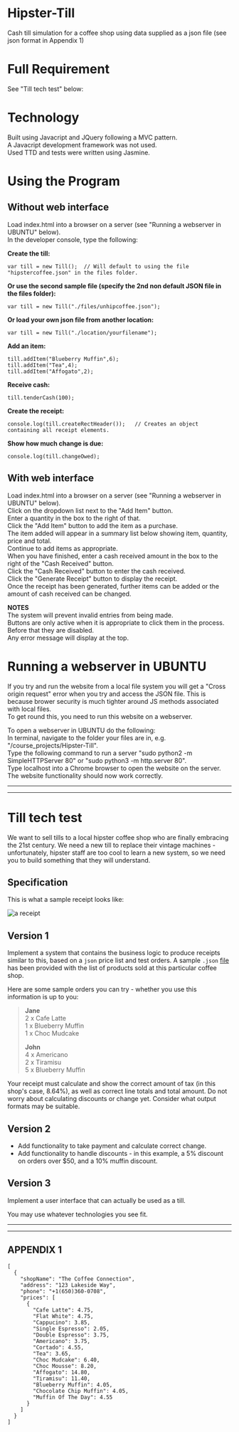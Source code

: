 # Hipster-Till
Cash till simulation for a coffee shop using data supplied as a json file (see json format in Appendix 1)

# Full Requirement
See "Till tech test" below:

# Technology
Built using Javacript and JQuery following a MVC pattern.  
A Javacript development framework was not used.  
Used TTD and tests were written using Jasmine.  

# Using the Program
## Without web interface
Load index.html into a browser on a server (see "Running a webserver in UBUNTU" below).  
In the developer console, type the following:

**Create the till:**  
```
var till = new Till();  // Will default to using the file "hipstercoffee.json" in the files folder.  
```
**Or use the second sample file (specify the 2nd non default JSON file in the files folder):**  
```
var till = new Till("./files/unhipcoffee.json");  
```
**Or load your own json file from another location:**  
```
var till = new Till("./location/yourfilename");  
```
**Add an item:**  
```
till.addItem("Blueberry Muffin",6);  
till.addItem("Tea",4);  
till.addItem("Affogato",2);  
```
**Receive cash:**  
```
till.tenderCash(100);  
```
**Create the receipt:**  
```
console.log(till.createRectHeader());   // Creates an object containing all receipt elements.  
```
**Show how much change is due:**  
```
console.log(till.changeOwed);  
```
## With web interface  
Load index.html into a browser on a server (see "Running a webserver in UBUNTU" below).  
Click on the dropdown list next to the "Add Item" button.  
Enter a quantity in the box to the right of that.  
Click the "Add Item" button to add the item as a purchase.  
The item added will appear in a summary list below showing item, quantity, price and total.  
Continue to add items as appropriate.  
When you have finished, enter a cash received amount in the box to the right of the "Cash Received" button.  
Click the "Cash Received" button to enter the cash received.  
Click the "Generate Receipt" button to display the receipt.  
Once the receipt has been generated, further items can be added or the amount of cash received can be changed.  

**NOTES**  
The system will prevent invalid entries from being made.  
Buttons are only active when it is appropriate to click them in the process. Before that they are disabled.  
Any error message will display at the top.  


# Running a webserver in UBUNTU
If you try and run the website from a local file system you will get a "Cross origin request" error when you try and access the JSON file. This is because brower security is much tighter around JS methods associated with local files.   
To get round this, you need to run this website on a webserver.  

To open a webserver in UBUNTU do the following:  
In terminal, navigate to the folder your files are in, e.g. "/course_projects/Hipster-Till".  
Type the following command to run a server "sudo python2 -m SimpleHTTPServer 80" or "sudo python3 -m http.server 80".  
Type localhost into a Chrome browser to open the website on the server.  
The website functionality should now work correctly.  

---
---

Till tech test
==============

We want to sell tills to a local hipster coffee shop who are finally embracing the 21st century. We need a new till to replace their vintage machines - unfortunately, hipster staff are too cool to learn a new system, so we need you to build something that they will understand.

Specification
-------------

This is what a sample receipt looks like:

![a receipt](images/receipt.jpg)


Version 1
---------

Implement a system that contains the business logic to produce receipts similar to this, based on a `json` price list and test orders. A sample `.json` [file](hipstercoffee.json) has been provided with the list of products sold at this particular coffee shop.

Here are some sample orders you can try - whether you use this information is up to you:

> **Jane**  
> 2 x Cafe Latte  
> 1 x Blueberry Muffin  
> 1 x Choc Mudcake  
>
> **John**  
> 4 x Americano  
> 2 x Tiramisu  
> 5 x Blueberry Muffin  

Your receipt must calculate and show the correct amount of tax (in this shop's case, 8.64%), as well as correct line totals and total amount. Do not worry about calculating discounts or change yet. Consider what output formats may be suitable.

Version 2
---------

- Add functionality to take payment and calculate correct change.  
- Add functionality to handle discounts - in this example, a 5% discount on orders over $50, and a 10% muffin discount.

Version 3
---------

Implement a user interface that can actually be used as a till.

You may use whatever technologies you see fit.

---
---

APPENDIX 1
----------
```
[
  {
    "shopName": "The Coffee Connection",
    "address": "123 Lakeside Way",
    "phone": "+1(650)360-0708",
    "prices": [
      {
        "Cafe Latte": 4.75,
        "Flat White": 4.75,
        "Cappucino": 3.85,
        "Single Espresso": 2.05,
        "Double Espresso": 3.75,
        "Americano": 3.75,
        "Cortado": 4.55,
        "Tea": 3.65,
        "Choc Mudcake": 6.40,
        "Choc Mousse": 8.20,
        "Affogato": 14.80,
        "Tiramisu": 11.40,
        "Blueberry Muffin": 4.05,
        "Chocolate Chip Muffin": 4.05,
        "Muffin Of The Day": 4.55
      }
    ]
  }
]
```
